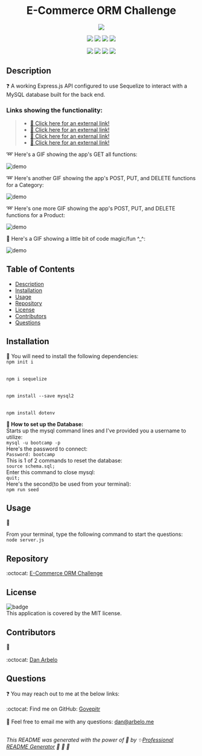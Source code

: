 <h1 align="center"> E-Commerce ORM Challenge </h1>
  
  <p align="center">
    <img src="https://img.shields.io/badge/license-MIT-success" />
  </p>  
  
  <p align="center">
    <img src="https://img.shields.io/github/repo-size/Govepitr/Object-Relational-Mapping-ORM-Challenge?style=plastic" />
    <img src="https://img.shields.io/github/languages/count/Govepitr/Object-Relational-Mapping-ORM-Challenge?style=plastic" />
    <img src="https://img.shields.io/github/languages/top/Govepitr/Object-Relational-Mapping-ORM-Challenge?style=plastic" />
    <img src="https://img.shields.io/github/last-commit/Govepitr/Object-Relational-Mapping-ORM-Challenge?style=plastic" />
  </p>

   <p align="center">
    <img src="https://img.shields.io/badge/Javascript-yellow" />    
    <img src="https://img.shields.io/badge/-Node.js-green" />
    <img src="https://img.shields.io/badge/-SQL-blue" />
    <img src="https://img.shields.io/badge/-Screencastify-red" />    
  </p>
  
  ## Description
  ❓ A working Express.js API configured to use Sequelize to interact with a MySQL database built for the back end.

  ### Links showing the functionality:
  > - [:movie_camera: Click here for an external link!]()
  > - [:movie_camera: Click here for an external link!]()
  > - [:movie_camera: Click here for an external link!]()
  > - [:movie_camera: Click here for an external link!]()



  :loop: Here's a GIF showing the app's GET all functions:

  ![demo]()
  
  :loop: Here's another GIF showing the app's POST, PUT, and DELETE functions for a Category:

  ![demo]()

  :loop: Here's one more GIF showing the app's POST, PUT, and DELETE functions for a Product:

  ![demo]()

  :mage: Here's a GIF showing a little bit of code magic/fun ^_^:

  ![demo]()






  ## Table of Contents
  - [Description](#description)
  - [Installation](#installation)
  - [Usage](#usage)
  - [Repository](#repository)
  - [License](#license)
  - [Contributors](#contributors)  
  - [Questions](#questions)

  ## Installation
  🚨 You will need to install the following dependencies:
  <br /> `npm init i` <br />

  <br /> `npm i sequelize` <br />

  <br /> `npm install --save mysql2` <br />

  <br /> `npm install dotenv` <br />
  
  **:mage: How to set up the Database:**
  <br />
  Starts up the mysql command lines and I've provided you a username to utilize:
  <br />
  `mysql -u bootcamp -p`
  <br />
  Here's the password to connect:
  <br />
  `Password: bootcamp`
  <br />
  This is 1 of 2 commands to reset the database:
  <br />
  `source schema.sql;`
  <br />
  Enter this command to close mysql:
  <br />
  `quit;`
  <br/>
  Here's the second(to be used from your terminal):
  <br />
  `npm run seed`
  <br />

  
  ## Usage
  🚀<br/>
  
   From your terminal, type the following command to start the questions:
   <br />
   `node server.js`

  ## Repository
  :octocat: [E-Commerce ORM Challenge](Object-Relational-Mapping-ORM-Challenge)

  ## License
  ![badge](https://img.shields.io/badge/license-MIT-success)
  <br />
  This application is covered by the MIT license.

  ## Contributors
  👥 <br />
  <br/>
  :octocat: [Dan Arbelo](https://github.com/govepitr)<br />

  
  

  ## Questions
  :question: You may reach out to me at the below links:<br />
    <br />
    :octocat: Find me on GitHub: [Govepitr](https://github.com/Govepitr)<br />
    <br />
    📜 Feel free to email me with any questions: dan@arbelo.me<br /><br />

  _This README was generated with the power of 💞 by ✨[Professional README Generator](https://github.com/Govepitr/ProfessionalREADMEGenerator) 🤘 🤘 🤘_